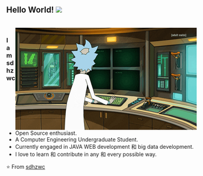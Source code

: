 ## Hello World! <img src="https://raw.githubusercontent.com/iampavangandhi/iampavangandhi/master/gifs/Hi.gif" width="30px"></h2>

<br />
<img align="right" alt="GIF" src="https://github.com/sdhzwc/sdhzwc/blob/main/rick.gif" />

### I am sdhzwc
- Open Source enthusiast.
- A Computer Engineering Undergraduate Student. 
- Currently engaged in JAVA WEB development 和 big data development.
- I love to learn 和 contribute in any 和 every possible way.

⭐️ From [sdhzwc](https://github.com/sdhzwc)
